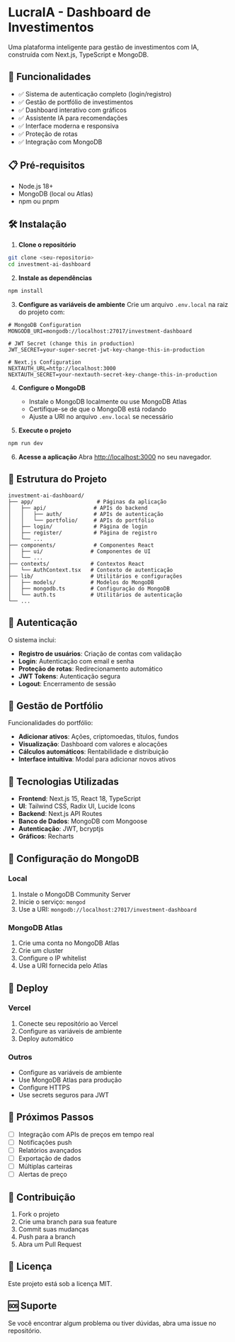 # LucraIA - Dashboard de Investimentos

Uma plataforma inteligente para gestão de investimentos com IA, construída com Next.js, TypeScript e MongoDB.

## 🚀 Funcionalidades

- ✅ Sistema de autenticação completo (login/registro)
- ✅ Gestão de portfólio de investimentos
- ✅ Dashboard interativo com gráficos
- ✅ Assistente IA para recomendações
- ✅ Interface moderna e responsiva
- ✅ Proteção de rotas
- ✅ Integração com MongoDB

## 📋 Pré-requisitos

- Node.js 18+ 
- MongoDB (local ou Atlas)
- npm ou pnpm

## 🛠️ Instalação

1. **Clone o repositório**
```bash
git clone <seu-repositorio>
cd investment-ai-dashboard
```

2. **Instale as dependências**
```bash
npm install
```

3. **Configure as variáveis de ambiente**
Crie um arquivo `.env.local` na raiz do projeto com:

```env
# MongoDB Configuration
MONGODB_URI=mongodb://localhost:27017/investment-dashboard

# JWT Secret (change this in production)
JWT_SECRET=your-super-secret-jwt-key-change-this-in-production

# Next.js Configuration
NEXTAUTH_URL=http://localhost:3000
NEXTAUTH_SECRET=your-nextauth-secret-key-change-this-in-production
```

4. **Configure o MongoDB**
   - Instale o MongoDB localmente ou use MongoDB Atlas
   - Certifique-se de que o MongoDB está rodando
   - Ajuste a URI no arquivo `.env.local` se necessário

5. **Execute o projeto**
```bash
npm run dev
```

6. **Acesse a aplicação**
Abra [http://localhost:3000](http://localhost:3000) no seu navegador.

## 📁 Estrutura do Projeto

```
investment-ai-dashboard/
├── app/                    # Páginas da aplicação
│   ├── api/               # APIs do backend
│   │   ├── auth/          # APIs de autenticação
│   │   └── portfolio/     # APIs do portfólio
│   ├── login/             # Página de login
│   ├── register/          # Página de registro
│   └── ...
├── components/            # Componentes React
│   ├── ui/               # Componentes de UI
│   └── ...
├── contexts/             # Contextos React
│   └── AuthContext.tsx   # Contexto de autenticação
├── lib/                  # Utilitários e configurações
│   ├── models/           # Modelos do MongoDB
│   ├── mongodb.ts        # Configuração do MongoDB
│   └── auth.ts           # Utilitários de autenticação
└── ...
```

## 🔐 Autenticação

O sistema inclui:

- **Registro de usuários**: Criação de contas com validação
- **Login**: Autenticação com email e senha
- **Proteção de rotas**: Redirecionamento automático
- **JWT Tokens**: Autenticação segura
- **Logout**: Encerramento de sessão

## 💼 Gestão de Portfólio

Funcionalidades do portfólio:

- **Adicionar ativos**: Ações, criptomoedas, títulos, fundos
- **Visualização**: Dashboard com valores e alocações
- **Cálculos automáticos**: Rentabilidade e distribuição
- **Interface intuitiva**: Modal para adicionar novos ativos

## 🎨 Tecnologias Utilizadas

- **Frontend**: Next.js 15, React 18, TypeScript
- **UI**: Tailwind CSS, Radix UI, Lucide Icons
- **Backend**: Next.js API Routes
- **Banco de Dados**: MongoDB com Mongoose
- **Autenticação**: JWT, bcryptjs
- **Gráficos**: Recharts

## 🔧 Configuração do MongoDB

### Local
1. Instale o MongoDB Community Server
2. Inicie o serviço: `mongod`
3. Use a URI: `mongodb://localhost:27017/investment-dashboard`

### MongoDB Atlas
1. Crie uma conta no MongoDB Atlas
2. Crie um cluster
3. Configure o IP whitelist
4. Use a URI fornecida pelo Atlas

## 🚀 Deploy

### Vercel
1. Conecte seu repositório ao Vercel
2. Configure as variáveis de ambiente
3. Deploy automático

### Outros
- Configure as variáveis de ambiente
- Use MongoDB Atlas para produção
- Configure HTTPS
- Use secrets seguros para JWT

## 📝 Próximos Passos

- [ ] Integração com APIs de preços em tempo real
- [ ] Notificações push
- [ ] Relatórios avançados
- [ ] Exportação de dados
- [ ] Múltiplas carteiras
- [ ] Alertas de preço

## 🤝 Contribuição

1. Fork o projeto
2. Crie uma branch para sua feature
3. Commit suas mudanças
4. Push para a branch
5. Abra um Pull Request

## 📄 Licença

Este projeto está sob a licença MIT.

## 🆘 Suporte

Se você encontrar algum problema ou tiver dúvidas, abra uma issue no repositório. 